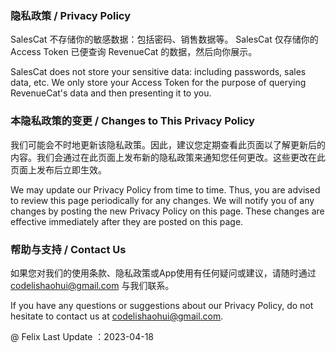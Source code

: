 ### 隐私政策 / Privacy Policy

SalesCat 不存储你的敏感数据：包括密码、销售数据等。
SalesCat 仅存储你的 Access Token 已便查询 RevenueCat 的数据，然后向你展示。

SalesCat does not store your sensitive data: including passwords, sales data, etc.
We only store your Access Token for the purpose of querying RevenueCat's data and then presenting it to you.

### 本隐私政策的变更 / Changes to This Privacy Policy

我们可能会不时地更新该隐私政策。因此，建议您定期查看此页面以了解更新后的内容。我们会通过在此页面上发布新的隐私政策来通知您任何更改。这些更改在此页面上发布后立即生效。

We may update our Privacy Policy from time to time. Thus, you are advised to review this page periodically for any changes. We will notify you of any changes by posting the new Privacy Policy on this page. These changes are effective immediately after they are posted on this page.

### 帮助与支持 / Contact Us

如果您对我们的使用条款、隐私政策或App使用有任何疑问或建议，请随时通过 codelishaohui@gmail.com 与我们联系。

If you have any questions or suggestions about our Privacy Policy, do not hesitate to contact us at codelishaohui@gmail.com.



@ Felix Last Update ：2023-04-18

